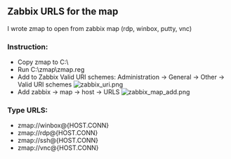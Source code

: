 ## Zabbix URLS for the map

I wrote zmap to open from zabbix map (rdp, winbox, putty, vnc) 

### Instruction:
- Copy zmap to C:\
- Run C:\zmap\zmap.reg
- Add to Zabbix Valid URI schemes: Administration -> General -> Other -> Valid URI schemes
![zabbix_uri.png](https://itfarsh.com/media/posts/images/2022/09/14/8ea31df0fa-zabbix_uri.png) 
- Add zabbix -> map -> host -> URLS
![zabbix_map_add.png](https://itfarsh.com/media/posts/images/2022/09/14/97b47509e6-zabbix_map_add.png) 

### Type URLS:
- zmap://winbox@{HOST.CONN}
- zmap://rdp@{HOST.CONN}
- zmap://ssh@{HOST.CONN}
- zmap://vnc@{HOST.CONN}
